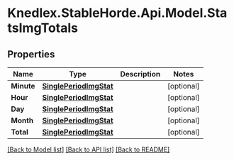 # Knedlex.StableHorde.Api.Model.StatsImgTotals

## Properties

Name | Type | Description | Notes
------------ | ------------- | ------------- | -------------
**Minute** | [**SinglePeriodImgStat**](SinglePeriodImgStat.md) |  | [optional] 
**Hour** | [**SinglePeriodImgStat**](SinglePeriodImgStat.md) |  | [optional] 
**Day** | [**SinglePeriodImgStat**](SinglePeriodImgStat.md) |  | [optional] 
**Month** | [**SinglePeriodImgStat**](SinglePeriodImgStat.md) |  | [optional] 
**Total** | [**SinglePeriodImgStat**](SinglePeriodImgStat.md) |  | [optional] 

[[Back to Model list]](../README.md#documentation-for-models) [[Back to API list]](../README.md#documentation-for-api-endpoints) [[Back to README]](../README.md)

